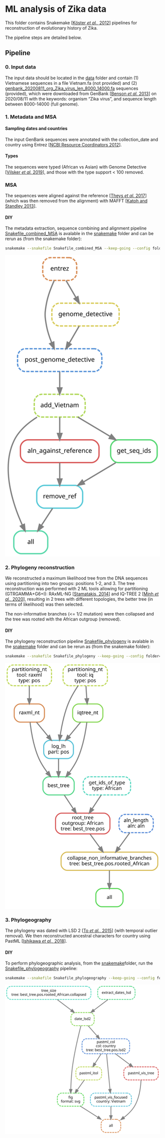 # ML analysis of Zika data

This folder contains Snakemake [[Köster *et al.*, 2012](https://doi.org/10.1093/bioinformatics/bts480)] pipelines
for reconstruction of evolutionary history of Zika.

The pipeline steps are detailed below.

## Pipeline

### 0. Input data
The input data should be located in the [data](data) folder and contain (1) Vietnamese sequences in a file Vietnam.fa (not provided)
and (2) [genbank_20200811_org_Zika_virus_len_8000_14000.fa](data/genbank_20200811_org_Zika_virus_len_8000_14000.fa) sequences (provided), 
which were downloaded from GenBank [[Benson *et al.* 2013](https://www.ncbi.nlm.nih.gov/pubmed/23193287)] 
on 2020/08/11 with the keywords: organism “Zika virus”, and sequence length between 8000-14000 (full genome).


### 1. Metadata and MSA
#### Sampling dates and countries
The input GenBank sequences were annotated with the collection_date and country 
using Entrez [[NCBI Resource Coordinators 2012](https://www.ncbi.nlm.nih.gov/pmc/articles/PMC3531099/)]. 

#### Types
The sequences were typed (African vs Asian) with Genome Detective [[Vilsker *et al.* 2019](https://academic.oup.com/bioinformatics/advance-article-abstract/doi/10.1093/bioinformatics/bty695/5075035)],
and those with the type support < 100 removed.

### MSA

The sequences were aligned against the reference [[Theys *et al.* 2017](https://journals.plos.org/plospathogens/article?id=10.1371/journal.ppat.1006528)] (which was then removed from the alignment) 
with MAFFT [[Katoh and Standley 2013](https://academic.oup.com/mbe/article/30/4/772/1073398)]. 

#### DIY

The metadata extraction, sequence combining and alignment pipeline [Snakefile_combined_MSA](snakemake/Snakefile_combined_MSA)
is avalable in the [snakemake](snakemake) folder and can be rerun as (from the snakemake folder):
```bash
snakemake --snakefile Snakefile_combined_MSA --keep-going --config folder=.. --use-singularity -singularity-args "--home ~"
```
![MSA pipeline](snakemake/pipeline_combined_MSA.svg)


### 2. Phylogeny reconstruction
We reconstructed a maximum likelihood tree from the DNA sequences using partitioning into two groups: positions 1-2, and 3.
The tree reconstruction was performed with 2 ML tools allowing for partitioning (GTRGAMMA+G6+I): 
RAxML-NG [[Stamatakis, 2014](https://doi.org/10.1093/bioinformatics/btu033)] and IQ-TREE 2 [[Minh *et al.*, 2020](https://doi.org/10.1093/molbev/msaa015)], 
resulting in 2 trees with different topologies, the better tree (in terms of likelihood) was then selected.

The non-informative branches (<= 1/2 mutation) were then collapsed and the tree was rooted with the African outgroup (removed).

#### DIY
The phylogeny reconstruction pipeline [Snakefile_phylogeny](snakemake/Snakefile_phylogeny) is avalable in the [snakemake](snakemake) folder and can be rerun as (from the snakemake folder):
```bash
snakemake --snakefile Snakefile_phylogeny --keep-going --config folder=.. --use-singularity -singularity-args "--home ~"
```
![phylogeny reconstruction pipeline](snakemake/pipeline_phylogeny.svg)

### 3. Phylogeography
The phylogeny was dated with LSD 2 [[To *et al.*, 2015](https://academic.oup.com/sysbio/article/65/1/82/2461506)] (with temporal outlier removal).
We then reconstructed ancestral characters for country using PastML [[Ishikawa *et al.*, 2018](https://doi.org/10.1101/379529)].

 
#### DIY
To perform phylogeographic analysis, from the [snakemake](snakemake)folder, run the [Snakefile_phylogeography](snakemake/Snakefile_phylogeography) pipeline:
```bash
snakemake --snakefile Snakefile_phylogeography --keep-going --config folder=.. --use-singularity --singularity-args "--home ~"
```
![Phylogeographic pipeline](snakemake/pipeline_phylogeography.svg)

